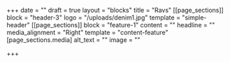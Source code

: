 +++
date = ""
draft = true
layout = "blocks"
title = "Ravs"
[[page_sections]]
block = "header-3"
logo = "/uploads/denim1.jpg"
template = "simple-header"
[[page_sections]]
block = "feature-1"
content = ""
headline = ""
media_alignment = "Right"
template = "content-feature"
[page_sections.media]
alt_text = ""
image = ""

+++
